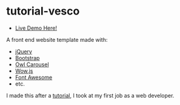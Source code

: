 # tutorial-vesco

 - [Live Demo Here!](https://space-hound.github.io/tutorial-vesco/)

A front end website template made with:
 - [jQuery](https://jquery.com/)
 - [Bootstrap](https://getbootstrap.com/)
 - [Owl Carousel](https://owlcarousel2.github.io/OwlCarousel2/)
 - [Wow.js](https://wowjs.uk/)
 - [Font Awesome](https://fontawesome.com/v4.7.0/)
 - etc.

I made this after a [tutorial](https://www.udemy.com/build-modern-responsive-website-with-html5-css3-bootstrap/), I took at my first job as a web developer.
